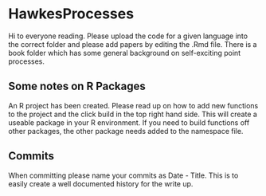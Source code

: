 # HawkesProcesses
Hi to everyone reading. Please upload the code for a given language into the correct folder and please add papers by editing the .Rmd file. There is a book folder which has some general background on self-exciting point processes. 

## Some notes on R Packages

An R project has been created. Please read up on how to add new functions to the project and the click build in the top right hand side. This will create a useable package in your R environment. If you need to build functions off other packages, the other package needs added to the namespace file.

## Commits

When committing please name your commits as Date - Title. This is to easily create a well documented history for the write up.
